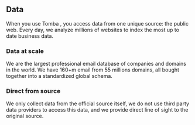 ## Data

When you use Tomba , you access data from one unique source: the public web. Every day, we analyze millions of websites to index the most up to date business data.

### Data at scale

We are the largest professional email database of companies and domains in the world. We have 160+m email from 55 millions domains, all bought together into a standardized global schema.

### Direct from source

We only collect data from the official source itself, we do not use third party data providers to access this data, and we provide direct line of sight to the original source.
